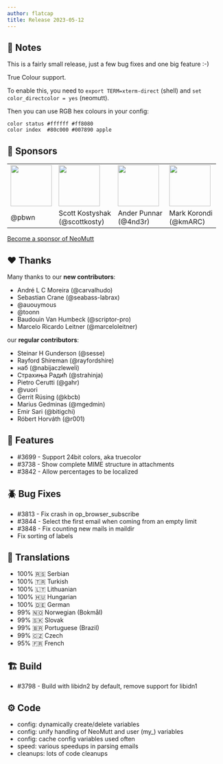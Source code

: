 ```yaml
---
author: flatcap
title: Release 2023-05-12
---
```


## :book: Notes

This is a fairly small release, just a few bug fixes and one big feature :-)

True Colour support.

To enable this, you need to `export TERM=xterm-direct` (shell) and `set color_directcolor = yes` (neomutt).

Then you can use RGB hex colours in your config:

```
color status #ffffff #ff8080
color index  #80c000 #007890 apple
```

## :gem: Sponsors

<table>
  <tr>
    <td><a href="github.com/pbwn/"><img width="96" src="https://avatars.githubusercontent.com/u/34809091"></a></td>
    <td><a href="github.com/scottkosty/"><img width="96" src="https://avatars.githubusercontent.com/u/1149353"></a></td>
    <td><a href="github.com/4nd3r/"><img width="96" src="https://avatars.githubusercontent.com/u/7166727"></a></td>
    <td><a href="github.com/kmARC/"><img width="96" src="https://avatars.githubusercontent.com/u/6640417"></a></td>
  </tr>
  <tr>
    <td>
      @pbwn
    </td>
    <td>
      Scott&nbsp;Kostyshak<br>(@scottkosty)
    </td>
    <td>
      Ander&nbsp;Punnar<br>(@4nd3r)
    </td>
    <td>
      Mark&nbsp;Korondi<br>(@kmARC)
    </td>
  </tr>
</table>

[Become a sponsor of NeoMutt](https://neomutt.org/sponsor)

## :heart: Thanks

Many thanks to our **new contributors**:

- André L C Moreira (@carvalhudo)
- Sebastian Crane (@seabass-labrax)
- @auouymous
- @toonn
- Baudouin Van Humbeck (@scriptor-pro)
- Marcelo Ricardo Leitner (@marceloleitner)

our **regular contributors**:

- Steinar H Gunderson (@sesse)
- Rayford Shireman (@rayfordshire)
- наб (@nabijaczleweli)
- Страхиња Радић (@strahinja)
- Pietro Cerutti (@gahr)
- @vuori
- Gerrit Rüsing (@kbcb)
- Marius Gedminas (@mgedmin)
- Emir Sari (@bitigchi)
- Róbert Horváth (@r001)

## :gift: Features

- #3699 - Support 24bit colors, aka truecolor
- #3738 - Show complete MIME structure in attachments
- #3842 - Allow percentages to be localized

## :beetle: Bug Fixes

- #3813 - Fix crash in op_browser_subscribe
- #3844 - Select the first email when coming from an empty limit
- #3848 - Fix counting new mails in maildir
- Fix sorting of labels

## :black_flag: Translations

- 100% :serbia: Serbian
- 100% :tr: Turkish
- 100% :lithuania: Lithuanian
- 100% :hungary: Hungarian
- 100% :de: German
- 99% :norway: Norwegian (Bokmål)
- 99% :slovakia: Slovak
- 99% :brazil: Portuguese (Brazil)
- 99% :czech_republic: Czech
- 95% :fr: French

## :building_construction: Build

- #3798 - Build with libidn2 by default, remove support for libidn1

## :gear: Code

- config: dynamically create/delete variables
- config: unify handling of NeoMutt and user (my_) variables
- config: cache config variables used often
- speed: various speedups in parsing emails
- cleanups: lots of code cleanups

